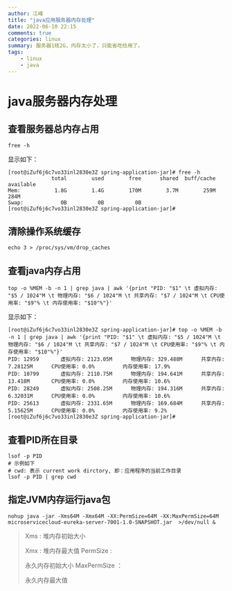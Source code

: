 ```yaml
---
author: 江峰
title: "java应用服务器内存处理"
date: 2022-06-10 22:15
comments: true
categories: linux
summary: 服务器1核2G，内存太小了，只能省吃俭用了。
tags: 
	- linux
	- java
---
```


# java服务器内存处理

## 查看服务器总内存占用

```
free -h
```

显示如下：

```
[root@iZuf6j6c7vo33inl2830e3Z spring-application-jar]# free -h
              total        used        free      shared  buff/cache   available
Mem:           1.8G        1.4G        170M        3.7M        259M        284M
Swap:            0B          0B          0B
[root@iZuf6j6c7vo33inl2830e3Z spring-application-jar]# 

```

## 清除操作系统缓存

```
echo 3 > /proc/sys/vm/drop_caches
```



## 查看java内存占用

```
top -o %MEM -b -n 1 | grep java | awk '{print "PID: "$1" \t 虚拟内存: "$5 / 1024"M \t 物理内存: "$6 / 1024"M \t 共享内存: "$7 / 1024"M \t CPU使用率: "$9"% \t 内存使用率: "$10"%"}'
```

显示如下：

```
[root@iZuf6j6c7vo33inl2830e3Z spring-application-jar]# top -o %MEM -b -n 1 | grep java | awk '{print "PID: "$1" \t 虚拟内存: "$5 / 1024"M \t 物理内存: "$6 / 1024"M \t 共享内存: "$7 / 1024"M \t CPU使用率: "$9"% \t 内存使用率: "$10"%"}'
PID: 12959       虚拟内存: 2123.05M      物理内存: 329.488M      共享内存: 7.28125M      CPU使用率: 0.0%         内存使用率: 17.9%
PID: 10799       虚拟内存: 2110.75M      物理内存: 194.641M      共享内存: 13.418M       CPU使用率: 0.0%         内存使用率: 10.6%
PID: 28249       虚拟内存: 2508.25M      物理内存: 194.316M      共享内存: 6.32031M      CPU使用率: 0.0%         内存使用率: 10.6%
PID: 25613       虚拟内存: 2331.65M      物理内存: 169.684M      共享内存: 5.15625M      CPU使用率: 0.0%         内存使用率: 9.2%
[root@iZuf6j6c7vo33inl2830e3Z spring-application-jar]# 
```

## 查看PID所在目录

```
lsof -p PID
# 示例如下
# cwd: 表示 current work dirctory, 即：应用程序的当前工作目录
lsof -p PID | grep cwd
```



## 指定JVM内存运行java包

```
nohup java -jar -Xms64M -Xmx64M -XX:PermSize=64M -XX:MaxPermSize=64M microservicecloud-eureka-server-7001-1.0-SNAPSHOT.jar  >/dev/null &

```

>  Xms : 堆内存初始大小
>
>  Xmx : 堆内存最大值 PermSize : 
>
> 永久内存初始大小 MaxPermSize ：
>
>  永久内存最大值 

